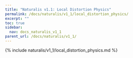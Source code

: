 ```yaml
---
title: "Naturalis v1.1: Local Distortion Physics"
permalink: /docs/naturalis/v1_1/local_distortion_physics/
excerpt: ""
toc: true
sidebar:
  nav: docs_naturalis_v1_1
parent_url: /docs/naturalis/v1_1/
---
```


{% include naturalis/v1_1/local_distortion_physics.md %}

